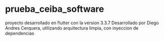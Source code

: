 # prueba_ceiba_software
proyecto desarrollado en flutter con la version  3.3.7
Desarrollado por Diego Andres Cerquera, utilizando arquitectura limpia, con inyeccion de dependencias
